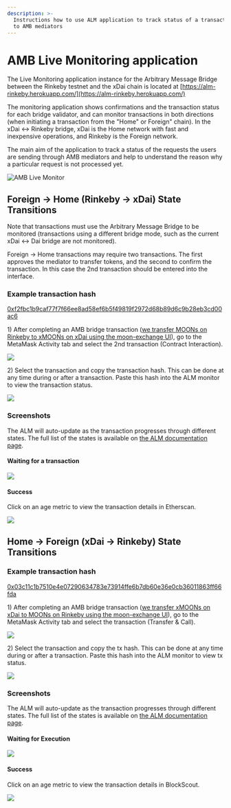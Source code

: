 ```yaml
---
description: >-
  Instructions how to use ALM application to track status of a transaction sent
  to AMB mediators
---
```


# AMB Live Monitoring application

The Live Monitoring application instance for the Arbitrary Message Bridge between the Rinkeby testnet and the xDai chain is located at [https://alm-rinkeby.herokuapp.com/](https://alm-rinkeby.herokuapp.com/)

The monitoring application shows confirmations and the transaction status for each bridge validator, and can monitor transactions in both directions \(when initiating a transaction from the "Home" or Foreign" chain\). In the xDai &lt;-&gt; Rinkeby bridge, xDai is the Home network with fast and inexpensive operations, and Rinkeby is the Foreign network.

The main aim of the application to track a status of the requests the users are sending through AMB mediators and help to understand the reason why a particular request is not processed yet.

![AMB Live Monitor](../.gitbook/assets/alm-monitor1.png)

## Foreign -&gt; Home \(Rinkeby -&gt; xDai\) State Transitions

Note that transactions must use the Arbitrary Message Bridge to be monitored \(transactions using a different bridge mode, such as the current xDai &lt;-&gt; Dai bridge are not monitored\). 

Foreign -&gt; Home transactions may require two transactions. The first approves the mediator to transfer tokens, and the second to confirm the transaction. In this case the 2nd transaction should be entered into the interface.

### Example transaction hash

[0xf2fbc1b9caf77f7f66ee8ad58ef6b5f49819f2972d68b89d6c9b28eb3cd00ac6](https://rinkeby.etherscan.io/tx/0xf2fbc1b9caf77f7f66ee8ad58ef6b5f49819f2972d68b89d6c9b28eb3cd00ac6)

1\) After completing an AMB bridge transaction \([we transfer MOONs on Rinkeby to xMOONs on xDai using the moon-exchange UI](https://moon-exchange.herokuapp.com/)\), go to the MetaMask Activity tab and select the 2nd transaction \(Contract Interaction\). 

![](../.gitbook/assets/mm-1.png)

2\) Select the transaction and copy the transaction hash. This can be done at any time during or after a transaction.  Paste this hash into the ALM monitor to view the transaction status.

![](../.gitbook/assets/mm-2.png)

### Screenshots

The ALM will auto-update as the transaction progresses through different states. The full list of the states is available on [the ALM documentation page](https://docs.tokenbridge.net/about-tokenbridge/components/amb-live-monitoring-application/alm-transition-states#foreign-greater-than-home-state-transitions).

#### Waiting for a transaction

![](../.gitbook/assets/waiting-1.png)

#### Success

Click on an age metric to view the transaction details in Etherscan.

![](../.gitbook/assets/success-1.png)

## Home -&gt; Foreign \(xDai -&gt; Rinkeby\) State Transitions

### Example transaction hash

[0x03c11c1b7510e4e07290634783e73914ffe6b7db60e36e0cb36011863ff66fda](https://blockscout.com/poa/xdai/tx/0x03c11c1b7510e4e07290634783e73914ffe6b7db60e36e0cb36011863ff66fda/token_transfers)

1\) After completing an AMB bridge transaction \([we transfer xMOONs on xDai to MOONs on Rinkeby using the moon-exchange UI](https://moon-exchange.herokuapp.com/)\), go to the MetaMask Activity tab and select the transaction \(Transfer & Call\).

![](../.gitbook/assets/mm-10.png)

2\) Select the transaction and copy the tx hash. This can be done at any time during or after a transaction.  Paste this hash into the ALM monitor to view tx status.

![](../.gitbook/assets/mm11.png)

### Screenshots

The ALM will auto-update as the transaction progresses through different states. The full list of the states is available on [the ALM documentation page](https://docs.tokenbridge.net/about-tokenbridge/components/amb-live-monitoring-application/alm-transition-states#home-greater-than-foreign-state-transitions).

#### Waiting for Execution

![](../.gitbook/assets/2020-08-03_13-06-02.png)

#### Success

Click on an age metric to view the transaction details in BlockScout.

![](../.gitbook/assets/execution-success.png)



